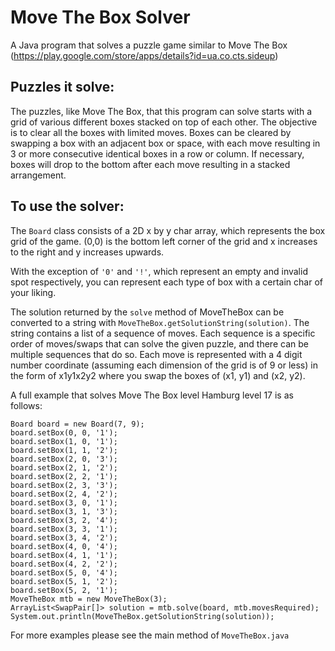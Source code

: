 # Move The Box Solver

A Java program that solves a puzzle game similar to Move The Box (https://play.google.com/store/apps/details?id=ua.co.cts.sideup)

## Puzzles it solve:
The puzzles, like Move The Box, that this program can solve starts with a grid of various different boxes stacked on top of each other. The objective is to clear all the boxes with limited moves. Boxes can be cleared by swapping a box with an adjacent box or space, with each move resulting in 3 or more consecutive identical boxes in a row or column. If necessary, boxes will drop to the bottom after each move resulting in a stacked arrangement.

## To use the solver:
The `Board` class consists of a 2D x by y char array, which represents the box grid of the game. (0,0) is the bottom left corner of the grid and x increases to the right and y increases upwards. 

With the exception of `'0'` and `'!'`, which represent an empty and invalid spot respectively, you can represent each type of box with a certain char of your liking.

The solution returned by the `solve` method of MoveTheBox can be converted to a string with `MoveTheBox.getSolutionString(solution)`. The string contains a list of a sequence of moves. Each sequence is a specific order of moves/swaps that can solve the given puzzle, and there can be multiple sequences that do so. Each move is represented with a 4 digit number coordinate (assuming each dimension of the grid is of 9 or less) in the form of x1y1x2y2 where you swap the boxes of (x1, y1) and (x2, y2).

A full example that solves Move The Box level Hamburg level 17 is as follows:
```
Board board = new Board(7, 9);
board.setBox(0, 0, '1');
board.setBox(1, 0, '1');
board.setBox(1, 1, '2');
board.setBox(2, 0, '3');
board.setBox(2, 1, '2');
board.setBox(2, 2, '1');
board.setBox(2, 3, '3');
board.setBox(2, 4, '2');
board.setBox(3, 0, '1');
board.setBox(3, 1, '3');
board.setBox(3, 2, '4');
board.setBox(3, 3, '1');
board.setBox(3, 4, '2');
board.setBox(4, 0, '4');
board.setBox(4, 1, '1');
board.setBox(4, 2, '2');
board.setBox(5, 0, '4');
board.setBox(5, 1, '2');
board.setBox(5, 2, '1');
MoveTheBox mtb = new MoveTheBox(3);
ArrayList<SwapPair[]> solution = mtb.solve(board, mtb.movesRequired);
System.out.println(MoveTheBox.getSolutionString(solution));
```

For more examples please see the main method of `MoveTheBox.java`